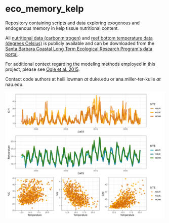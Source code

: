 # eco_memory_kelp
Repository containing scripts and data exploring exogenous and endogenous memory in kelp tissue nutritional content.

All [nutritional data (carbon:nitrogen)](https://sbclter.msi.ucsb.edu/data/catalog/package/?package=knb-lter-sbc.24) and [reef bottom temperature data (degrees Celsius)](https://sbclter.msi.ucsb.edu/data/catalog/package/?package=knb-lter-sbc.13) is publicly available and can be downloaded from the [Santa Barbara Coastal Long Term Ecological Research Program's data portal](https://sbclter.msi.ucsb.edu/data/catalog/).

For additional context regarding the modeling methods employed in this project, please see [Ogle et al. 2015](https://doi.org/10.1111/ele.12399).

Contact code authors at heili.lowman *at* duke.edu or ana.miller-ter-kuile *at* nau.edu.

![graphical abstract](figures/data_summary_figure.png) 
